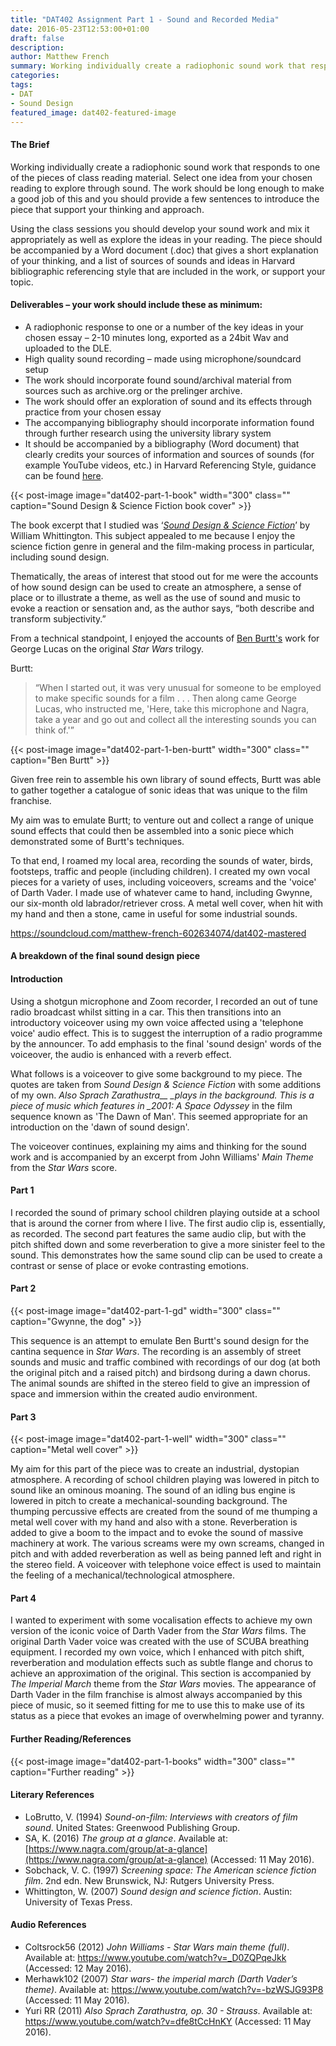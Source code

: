 ```yaml
---
title: "DAT402 Assignment Part 1 - Sound and Recorded Media"
date: 2016-05-23T12:53:00+01:00
draft: false
description:
author: Matthew French
summary: Working individually create a radiophonic sound work that responds to one of the pieces of class reading material. Select one idea from your chosen reading to explore through sound. The work should be long enough to make a good job of this and you should provide a few sentences to introduce the piece that support your thinking and approach.
categories:
tags:
- DAT
- Sound Design
featured_image: dat402-featured-image
---
```


#### The Brief

Working individually create a radiophonic sound work that responds to one of the pieces of class reading material. Select one idea from your chosen reading to explore through sound. The work should be long enough to make a good job of this and you should provide a few sentences to introduce the piece that support your thinking and approach.

Using the class sessions you should develop your sound work and mix it appropriately as well as explore the ideas in your reading. The piece should be accompanied by a Word document (.doc) that gives a short explanation of your thinking, and a list of sources of sounds and ideas in Harvard bibliographic referencing style that are included in the work, or support your topic.

#### Deliverables – your work should include these as minimum:

- A radiophonic response to one or a number of the key ideas in your chosen essay – 2-10 minutes long, exported as a 24bit Wav and uploaded to the DLE.
- High quality sound recording – made using microphone/soundcard setup
- The work should incorporate found sound/archival material from sources such as archive.org or the prelinger archive.
- The work should offer an exploration of sound and its effects through practice from your chosen essay
- The accompanying bibliography should incorporate information found through further research using the university library system
- It should be accompanied by a bibliography (Word document) that clearly credits your sources of information and sources of sounds (for example YouTube videos, etc.) in Harvard Referencing Style, guidance can be found [here](http://libweb.anglia.ac.uk/referencing/harvard.htm).

{{< post-image image="dat402-part-1-book" width="300" class="" caption="Sound Design & Science Fiction book cover" >}}

The book excerpt that I studied was ‘[_Sound Design & Science Fiction_](https://books.google.co.uk/books/about/Sound_Design_and_Science_Fiction.html?id=vew3mQEACAAJ&redir_esc=y)’ by William Whittington. This subject appealed to me because I enjoy the science fiction genre in general and the film-making process in particular, including sound design.

Thematically, the areas of interest that stood out for me were the accounts of how sound design can be used to create an atmosphere, a sense of place or to illustrate a theme, as well as the use of sound and music to evoke a reaction or sensation and, as the author says, “both describe and transform subjectivity.”

From a technical standpoint, I enjoyed the accounts of [Ben Burtt's](https://en.wikipedia.org/wiki/Ben_Burtt) work for George Lucas on the original _Star Wars_ trilogy.

Burtt:

> “When I started out, it was very unusual for someone to be employed to make specific sounds for a film . . . Then along came George Lucas, who instructed me, 'Here, take this microphone and Nagra, take a year and go out and collect all the interesting sounds you can think of.'”

{{< post-image image="dat402-part-1-ben-burtt" width="300" class="" caption="Ben Burtt" >}}

Given free rein to assemble his own library of sound effects, Burtt was able to gather together a catalogue of sonic ideas that was unique to the film franchise.

My aim was to emulate Burtt; to venture out and collect a range of unique sound effects that could then be assembled into a sonic piece which demonstrated some of Burtt's techniques.

To that end, I roamed my local area, recording the sounds of water, birds, footsteps, traffic and people (including children). I created my own vocal pieces for a variety of uses, including voiceovers, screams and the 'voice' of Darth Vader. I made use of whatever came to hand, including Gwynne, our six-month old labrador/retriever cross. A metal well cover, when hit with my hand and then a stone, came in useful for some industrial sounds.

<https://soundcloud.com/matthew-french-602634074/dat402-mastered>

#### A breakdown of the final sound design piece

#### Introduction

Using a shotgun microphone and Zoom recorder, I recorded an out of tune radio broadcast whilst sitting in a car. This then transitions into an introductory voiceover using my own voice affected using a 'telephone voice' audio effect. This is to suggest the interruption of a radio programme by the announcer. To add emphasis to the final 'sound design' words of the voiceover, the audio is enhanced with a reverb effect.

What follows is a voiceover to give some background to my piece. The quotes are taken from _Sound Design & Science Fiction_ with some additions of my own. _Also Sprach Zarathustra\_\_ \_plays in the background. This is a piece of music which features in \_2001: A Space Odyssey_ in the film sequence known as 'The Dawn of Man'. This seemed appropriate for an introduction on the 'dawn of sound design'.

The voiceover continues, explaining my aims and thinking for the sound work and is accompanied by an excerpt from John Williams' _Main Theme_ from the _Star Wars_ score.

#### Part 1

I recorded the sound of primary school children playing outside at a school that is around the corner from where I live. The first audio clip is, essentially, as recorded. The second part features the same audio clip, but with the pitch shifted down and some reverberation to give a more sinister feel to the sound. This demonstrates how the same sound clip can be used to create a contrast or sense of place or evoke contrasting emotions.

#### Part 2

{{< post-image image="dat402-part-1-gd" width="300" class="" caption="Gwynne, the dog" >}}

This sequence is an attempt to emulate Ben Burtt's sound design for the cantina sequence in _Star Wars_. The recording is an assembly of street sounds and music and traffic combined with recordings of our dog (at both the original pitch and a raised pitch) and birdsong during a dawn chorus. The animal sounds are shifted in the stereo field to give an impression of space and immersion within the created audio environment.

#### Part 3

{{< post-image image="dat402-part-1-well" width="300" class="" caption="Metal well cover" >}}

My aim for this part of the piece was to create an industrial, dystopian atmosphere. A recording of school children playing was lowered in pitch to sound like an ominous moaning. The sound of an idling bus engine is lowered in pitch to create a mechanical-sounding background. The thumping percussive effects are created from the sound of me thumping a metal well cover with my hand and also with a stone. Reverberation is added to give a boom to the impact and to evoke the sound of massive machinery at work. The various screams were my own screams, changed in pitch and with added reverberation as well as being panned left and right in the stereo field. A voiceover with telephone voice effect is used to maintain the feeling of a mechanical/technological atmosphere.

#### Part 4

I wanted to experiment with some vocalisation effects to achieve my own version of the iconic voice of Darth Vader from the _Star Wars_ films. The original Darth Vader voice was created with the use of SCUBA breathing equipment. I recorded my own voice, which I enhanced with pitch shift, reverberation and modulation effects such as subtle flange and chorus to achieve an approximation of the original. This section is accompanied by _The Imperial March_ theme from the _Star Wars_ movies. The appearance of Darth Vader in the film franchise is almost always accompanied by this piece of music, so it seemed fitting for me to use this to make use of its status as a piece that evokes an image of overwhelming power and tyranny.

#### Further Reading/References

{{< post-image image="dat402-part-1-books" width="300" class="" caption="Further reading" >}}

#### Literary References

- LoBrutto, V. (1994) _Sound-on-film: Interviews with creators of film sound_. United States: Greenwood Publishing Group.
- SA, K. (2016) _The group at a glance_. Available at: [https://www.nagra.com/group/​at-a-glance](https://www.nagra.com/group/at-a-glance) (Accessed: 11 May 2016).
- Sobchack, V. C. (1997) _Screening space: The American science fiction film_. 2nd edn. New Brunswick, NJ: Rutgers University Press.
- Whittington, W. (2007) _Sound design and science fiction_. Austin: University of Texas Press.

#### Audio References

- Coltsrock56 (2012) _John Williams - Star Wars main theme (full)_. Available at: https://www.youtube.com/watch?v=_D0ZQPqeJkk (Accessed: 12 May 2016).
- Merhawk102 (2007) _Star wars- the imperial march (Darth Vader’s theme)_. Available at: <https://www.youtube.com/watch?v=-bzWSJG93P8> (Accessed: 11 May 2016).
- Yuri RR (2011) _Also Sprach Zarathustra, op. 30 - Strauss_. Available at: <https://www.youtube.com/watch?v=dfe8tCcHnKY> (Accessed: 11 May 2016).